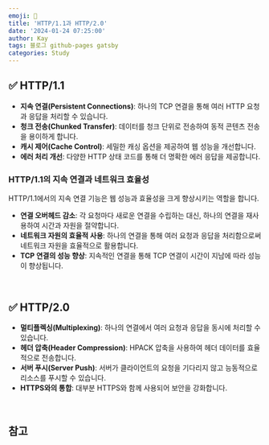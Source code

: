 ```yaml
---
emoji: 👋
title: 'HTTP/1.1과 HTTP/2.0'
date: '2024-01-24 07:25:00'
author: Kay
tags: 블로그 github-pages gatsby
categories: Study
---
```


## ✅ HTTP/1.1

- **지속 연결(Persistent Connections)**: 하나의 TCP 연결을 통해 여러 HTTP 요청과 응답을 처리할 수 있습니다.
- **청크 전송(Chunked Transfer)**: 데이터를 청크 단위로 전송하여 동적 콘텐츠 전송을 용이하게 합니다.
- **캐시 제어(Cache Control)**: 세밀한 캐싱 옵션을 제공하여 웹 성능을 개선합니다.
- **에러 처리 개선**: 다양한 HTTP 상태 코드를 통해 더 명확한 에러 응답을 제공합니다.

### HTTP/1.1의 지속 연결과 네트워크 효율성

HTTP/1.1에서의 지속 연결 기능은 웹 성능과 효율성을 크게 향상시키는 역할을 합니다.

- **연결 오버헤드 감소**: 각 요청마다 새로운 연결을 수립하는 대신, 하나의 연결을 재사용하여 시간과 자원을 절약합니다.
- **네트워크 자원의 효율적 사용**: 하나의 연결을 통해 여러 요청과 응답을 처리함으로써 네트워크 자원을 효율적으로 활용합니다.
- **TCP 연결의 성능 향상**: 지속적인 연결을 통해 TCP 연결이 시간이 지남에 따라 성능이 향상됩니다.

<br>

## ✅ HTTP/2.0

- **멀티플렉싱(Multiplexing)**: 하나의 연결에서 여러 요청과 응답을 동시에 처리할 수 있습니다.
- **헤더 압축(Header Compression)**: HPACK 압축을 사용하여 헤더 데이터를 효율적으로 전송합니다.
- **서버 푸시(Server Push)**: 서버가 클라이언트의 요청을 기다리지 않고 능동적으로 리소스를 푸시할 수 있습니다.
- **HTTPS와의 통합**: 대부분 HTTPS와 함께 사용되어 보안을 강화합니다.

<br>

## 참고

```toc

```
